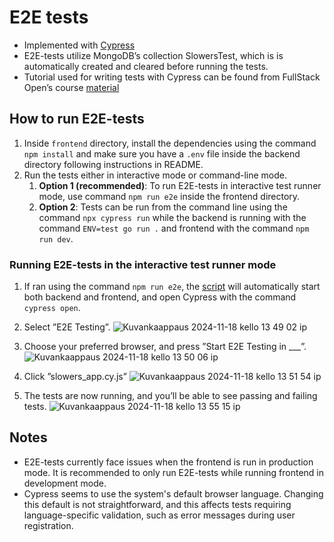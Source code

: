 # E2E tests

- Implemented with [Cypress](https://www.cypress.io)
- E2E-tests utilize MongoDB’s collection SlowersTest, which is is automatically created and cleared before running the tests.
- Tutorial used for writing tests with Cypress can be found from FullStack Open’s course [material](https://fullstackopen.com/en/part5/end_to_end_testing_cypress)

## How to run E2E-tests

1. Inside ```frontend``` directory, install the dependencies using the command ```npm install``` and make sure you have a ```.env``` file inside the backend directory following instructions in README.
2. Run the tests either in interactive mode or command-line mode.
    1. **Option 1 (recommended)**: To run E2E-tests in interactive test runner mode, use command ```npm run e2e``` inside the frontend directory. 
    2. **Option 2**: Tests can be run from the command line using the command ```npx cypress run``` while the backend is running with the command ```ENV=test go run .``` and frontend with the command ```npm run dev```.

### Running E2E-tests in the interactive test runner mode

1. If ran using the command `npm run e2e`, the [script](https://github.com/Slowers-Team/Slowers-App/blob/486e601aab91a22354b13165a5d03b5c6ab2be3e/frontend/package.json#L14) will automatically start both backend and frontend, and open Cypress with the command ```cypress open```. 
2. Select ”E2E Testing”.
   ![Kuvankaappaus 2024-11-18 kello 13 49 02 ip](https://github.com/user-attachments/assets/f7e21a14-fa86-4676-b3bb-2bf88c6f70d8)

3. Choose your preferred browser, and press ”Start E2E Testing in ___”.
  ![Kuvankaappaus 2024-11-18 kello 13 50 06 ip](https://github.com/user-attachments/assets/03ceeea8-c522-4701-8b02-18cd0fc15af1)

4. Click ”slowers_app.cy.js”
![Kuvankaappaus 2024-11-18 kello 13 51 54 ip](https://github.com/user-attachments/assets/c2419446-2744-44bd-bded-a5e5e3dc1c97)

5. The tests are now running, and you’ll be able to see passing and failing tests.
![Kuvankaappaus 2024-11-18 kello 13 55 15 ip](https://github.com/user-attachments/assets/a841957c-5b29-45be-b24e-8d512b8b7510)


## Notes

- E2E-tests currently face issues when the frontend is run in production mode. It is recommended to only run E2E-tests while running frontend in development mode.
- Cypress seems to use the system's default browser language. Changing this default is not straightforward, and this affects tests requiring language-specific validation, such as error messages during user registration.
